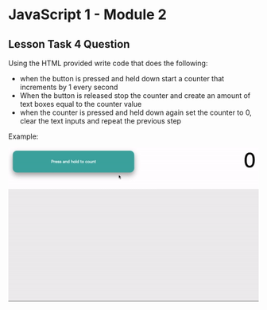 # JavaScript 1 - Module 2

## Lesson Task 4 Question

Using the HTML provided write code that does the following:

-   when the button is pressed and held down start a counter that increments by 1 every second
-   When the button is released stop the counter and create an amount of text boxes equal to the counter value
-   when the counter is pressed and held down again set the counter to 0, clear the text inputs and repeat the previous step

Example:

<img src="example-answer.gif" alt="Answer example">